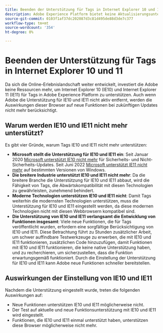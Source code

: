```yaml
---
title: Beenden der Unterstützung für Tags in Internet Explorer 10 und 11
description: Adobe Experience Platform bietet keine Aktualisierungsunterstützung mehr für Tags in Internet Explorer 10 und 11.
source-git-commit: 0103f1af37dc202087d3c81d495de88d3de7c377
workflow-type: tm+mt
source-wordcount: '354'
ht-degree: 0%

---
```


# Beenden der Unterstützung für Tags in Internet Explorer 10 und 11

Da sich die Online-Erlebnislandschaft weiter entwickelt, investiert die Adobe keine Ressourcen mehr, um Internet Explorer 10 (IE10) und Internet Explorer 11 (IE11) für Tags in Adobe Experience Platform zu unterstützen. Auch wenn Adobe die Unterstützung für IE10 und IE11 nicht aktiv entfernt, werden die Auswirkungen dieser Browser auf neue Funktionen bei zukünftigen Updates nicht mehr berücksichtigt.

## Warum werden IE10 und IE11 nicht mehr unterstützt?

Es gibt vier Gründe, warum Tags IE10 und IE11 nicht mehr unterstützen:

* **Microsoft stellt die Unterstützung für IE10 und IE11 ein**: Seit Januar 2020 [Microsoft unterstützt IE10 nicht mehr](https://docs.microsoft.com/en-us/lifecycle/announcements/internet-explorer-10-end-of-support) für Sicherheits- und Nicht-Sicherheits-Updates. Seit Juni 2022 [Microsoft unterstützt IE11 nicht mehr](https://docs.microsoft.com/en-us/lifecycle/announcements/internet-explorer-11-end-of-support) auf bestimmten Versionen von Windows.
* **Die breitere Industrie unterstützt IE10 und IE11 nicht mehr**: Da die breitere Branche die Unterstützung für IE10 und IE11 abbaut, wird die Fähigkeit von Tags, die Abwärtskompatibilität mit diesen Technologien zu gewährleisten, zunehmend behindert.
* **Moderne Technologien unterstützen IE10 und IE11 nicht**: Damit Tags weiterhin die modernsten Technologien unterstützen, muss die Unterstützung für IE10 und IE11 eingestellt werden, da diese modernen Technologien nicht mit diesen Webbrowsern kompatibel sind.
* **Die Unterstützung von IE10 und IE11 verlangsamt die Entwicklung von Funktionen insgesamt**: Viele neue Funktionen, die für Tags veröffentlicht wurden, erfordern eine sorgfältige Berücksichtigung von IE10 und IE11. Diese Betrachtung führt zu Stunden zusätzlicher Arbeit, um schwer auffindbare Testwerkzeuge zu erwerben, die mit IE10 und IE11 funktionieren, zusätzlichen Code hinzuzufügen, damit Funktionen mit IE10 und IE11 funktionieren, die keine native Unterstützung haben, und zu recherchieren, um sicherzustellen, dass die Funktion erwartungsgemäß funktioniert. Durch die Einstellung der Unterstützung für IE10 und IE11 kann Adobe neue Funktionen schneller bereitstellen.

## Auswirkungen der Einstellung von IE10 und IE11

Nachdem die Unterstützung eingestellt wurde, treten die folgenden Auswirkungen auf:

* Neue Funktionen unterstützen IE10 und IE11 möglicherweise nicht.
* Der Test auf aktuelle und neue Funktionsunterstützung mit IE10 und IE11 wird eingestellt.
* Funktionen, die IE10 und IE11 einmal unterstützt haben, unterstützen diese Browser möglicherweise nicht mehr.

